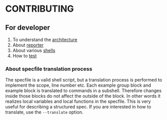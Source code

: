 # CONTRIBUTING

## For developer

1. To understand the [architecture](docs/architecture.md)
2. About [reporter](docs/reporter.md)
3. About various [shells](docs/shells.md)
4. How to [test](docs/test.md)

### About specfile translation process

The specfile is a valid shell script, but a translation process is performed to implement the scope,
line number etc. Each example group block and example block is translated to commands in a subshell.
Therefore changes inside those blocks do not affect the outside of the block. In other words it realizes
local variables and local functions in the specfile. This is very useful for describing a structured spec.
If you are interested in how to translate, use the `--translate` option.
